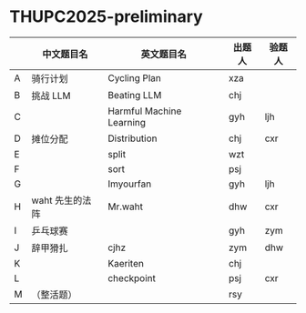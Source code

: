 # THUPC2025-preliminary

|     | 中文题目名      | 英文题目名                    | 出题人 | 验题人 |
| --- | ---------- | ------------------------ | --- | --- |
| A   | 骑行计划       | Cycling Plan             | xza |     |
| B   | 挑战 LLM     | Beating LLM              | chj |     |
| C   |            | Harmful Machine Learning | gyh | ljh |
| D   | 摊位分配       | Distribution             | chj | cxr |
| E   |            | split                    | wzt |     |
| F   |            | sort                     | psj |     |
| G   |            | Imyourfan                | gyh | ljh |
| H   | waht 先生的法阵 | Mr.waht                  | dhw | cxr |
| I   | 乒乓球赛       |                          | gyh | zym |
| J   | 辞甲猾扎       | cjhz                     | zym | dhw |
| K   |            | Kaeriten                 | chj |     |
| L   |            | checkpoint               | psj | cxr |
| M   | （整活题）      |                          | rsy |     |
